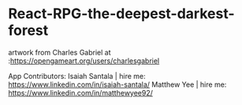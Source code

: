 # React-RPG-the-deepest-darkest-forest

artwork from Charles Gabriel at :https://opengameart.org/users/charlesgabriel

App Contributors: 
  Isaiah Santala | hire me: https://www.linkedin.com/in/isaiah-santala/
  Matthew Yee    | hire me: https://www.linkedin.com/in/matthewyee92/